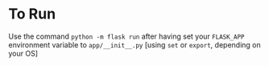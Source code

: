 # To Run
Use the command `python -m flask run` after having set your `FLASK_APP` environment variable to `app/__init__.py` [using `set` or `export`, depending on your OS]

